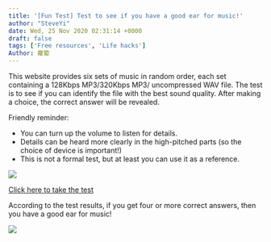 ```yaml
---
title: '[Fun Test] Test to see if you have a good ear for music!'
author: "SteveYi"
date: Wed, 25 Nov 2020 02:31:14 +0000
draft: false
tags: ['Free resources', 'Life hacks']
Author: 蘿蔔
---
```


This website provides six sets of music in random order, each set containing a 128Kbps MP3/320Kbps MP3/ uncompressed WAV file. The test is to see if you can identify the file with the best sound quality. After making a choice, the correct answer will be revealed.
 
Friendly reminder:
- You can turn up the volume to listen for details.
- Details can be heard more clearly in the high-pitched parts (so the choice of device is important!)
- This is not a formal test, but at least you can use it as a reference. 

![](https://static-a1.steveyi.net/media/blog/2020112501583221.png)

[Click here to take the test](https://www.npr.org/sections/therecord/2015/06/02/411473508/how-well-can-you-hear-audio-quality)

According to the test results, if you get four or more correct answers, then you have a good ear for music!

![](https://static-a1.steveyi.net/media/blog/2020112501563810.jpg)
